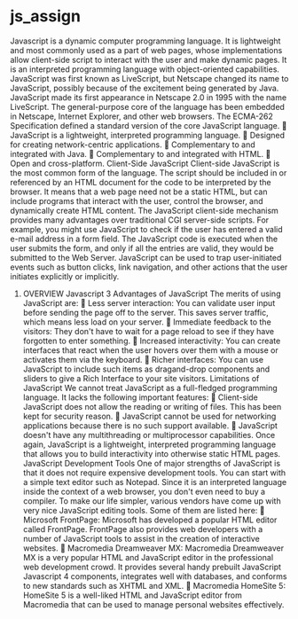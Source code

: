 # js_assign

Javascript is a dynamic computer programming language. It is lightweight and
most commonly used as a part of web pages, whose implementations allow
client-side script to interact with the user and make dynamic pages. It is an
interpreted programming language with object-oriented capabilities.
JavaScript was first known as LiveScript, but Netscape changed its name to
JavaScript, possibly because of the excitement being generated by Java.
JavaScript made its first appearance in Netscape 2.0 in 1995 with the
name LiveScript. The general-purpose core of the language has been
embedded in Netscape, Internet Explorer, and other web browsers.
The ECMA-262 Specification defined a standard version of the core JavaScript
language.
 JavaScript is a lightweight, interpreted programming language.
 Designed for creating network-centric applications.
 Complementary to and integrated with Java.
 Complementary to and integrated with HTML.
 Open and cross-platform.
Client-Side JavaScript
Client-side JavaScript is the most common form of the language. The script
should be included in or referenced by an HTML document for the code to be
interpreted by the browser.
It means that a web page need not be a static HTML, but can include programs
that interact with the user, control the browser, and dynamically create HTML
content.
The JavaScript client-side mechanism provides many advantages over traditional
CGI server-side scripts. For example, you might use JavaScript to check if the
user has entered a valid e-mail address in a form field.
The JavaScript code is executed when the user submits the form, and only if all
the entries are valid, they would be submitted to the Web Server.
JavaScript can be used to trap user-initiated events such as button clicks, link
navigation, and other actions that the user initiates explicitly or implicitly.

1. OVERVIEW 
Javascript
3
Advantages of JavaScript
The merits of using JavaScript are:
 Less server interaction: You can validate user input before sending the
page off to the server. This saves server traffic, which means less load on
your server.
 Immediate feedback to the visitors: They don't have to wait for a
page reload to see if they have forgotten to enter something.
 Increased interactivity: You can create interfaces that react when the
user hovers over them with a mouse or activates them via the keyboard.
 Richer interfaces: You can use JavaScript to include such items as dragand-drop
components and sliders to give a Rich Interface to your site
visitors.
Limitations of JavaScript
We cannot treat JavaScript as a full-fledged programming language. It lacks the
following important features:
 Client-side JavaScript does not allow the reading or writing of files. This
has been kept for security reason.
 JavaScript cannot be used for networking applications because there is no
such support available.
 JavaScript doesn't have any multithreading or multiprocessor capabilities.
Once again, JavaScript is a lightweight, interpreted programming language that
allows you to build interactivity into otherwise static HTML pages.
JavaScript Development Tools
One of major strengths of JavaScript is that it does not require expensive
development tools. You can start with a simple text editor such as Notepad.
Since it is an interpreted language inside the context of a web browser, you
don't even need to buy a compiler.
To make our life simpler, various vendors have come up with very nice
JavaScript editing tools. Some of them are listed here:
 Microsoft FrontPage: Microsoft has developed a popular HTML editor
called FrontPage. FrontPage also provides web developers with a number
of JavaScript tools to assist in the creation of interactive websites.
 Macromedia Dreamweaver MX: Macromedia Dreamweaver MX is a
very popular HTML and JavaScript editor in the professional web
development crowd. It provides several handy prebuilt JavaScript 
Javascript
4
components, integrates well with databases, and conforms to new
standards such as XHTML and XML.
 Macromedia HomeSite 5: HomeSite 5 is a well-liked HTML and
JavaScript editor from Macromedia that can be used to manage personal
websites effectively.
